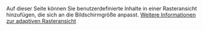 ﻿ Auf dieser Seite können Sie benutzerdefinierte Inhalte in einer Rasteransicht hinzufügen, die sich an die Bildschirmgröße anpasst. [Weitere Informationen zur adaptiven Rasteransicht](https://docs.microsoft.com/windows/communitytoolkit/controls/adaptivegridview)